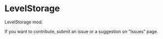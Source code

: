 LevelStorage
============

LevelStorage mod.

If you want to contribute, submit an issue or a suggestion on "Issues" page.

